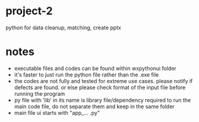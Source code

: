 # project-2
python for data cleanup, matching, create pptx

# notes
- executable files and codes can be found within wxpythonui folder
- it's faster to just run the python file rather than the .exe file
- the codes are not fully and tested for extreme use cases. please notify if defects are found. or else please check format of the input file before running the program
- py file with 'lib' in its name is library file/dependency required to run the main code file, do not separate them and keep in the same folder
- main file ui starts with "app_... .py"
